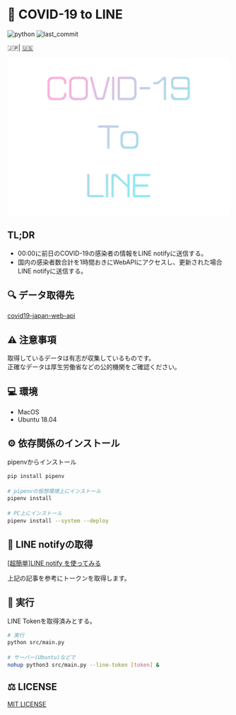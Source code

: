 # 🦠 COVID-19 to LINE

![python](https://img.shields.io/github/pipenv/locked/python-version/yuto51942/COVID-19-notice)
![last_commit](https://img.shields.io/github/last-commit/yuto51942/COVID-19-notice)

🇯🇵| [🇺🇸](doc/README_en.md)

![title](doc/title.png)

## TL;DR

- 00:00に前日のCOVID-19の感染者の情報をLINE notifyに送信する。
- 国内の感染者数合計を1時間おきにWebAPIにアクセスし、更新された場合LINE notifyに送信する。

## 🔍 データ取得先

[covid19-japan-web-api](https://github.com/ryo-ma/covid19-japan-web-api)

## ⚠️ 注意事項

取得しているデータは有志が収集しているものです。\
正確なデータは厚生労働省などの公的機関をご確認ください。

## 💻 環境

- MacOS
- Ubuntu 18.04

## ⚙ 依存関係のインストール

pipenvからインストール

```bash
pip install pipenv

# pipenvの仮想環境上にインストール
pipenv install

# PC上にインストール
pipenv install --system --deploy
```

## 🔐 LINE notifyの取得

[\[超簡単\]LINE notify を使ってみる](https://qiita.com/iitenkida7/items/576a8226ba6584864d95)

上記の記事を参考にトークンを取得します。

## 🚀 実行

LINE Tokenを取得済みとする。

```bash
# 実行
python src/main.py

# サーバー(Ubuntu)などで
nohup python3 src/main.py --line-token [token] &
```

## ⚖️ LICENSE

[MIT LICENSE](LICENSE)
